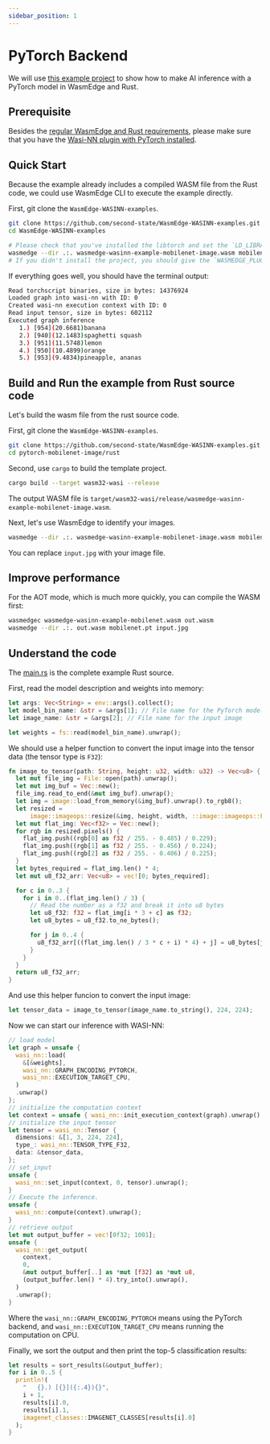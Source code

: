 ```yaml
---
sidebar_position: 1
---
```


# PyTorch Backend

We will use [this example project](https://github.com/second-state/WasmEdge-WASINN-examples/tree/master/pytorch-mobilenet-image) to show how to make AI inference with a PyTorch model in WasmEdge and Rust.

## Prerequisite

Besides the [regular WasmEdge and Rust requirements](../../rust/setup.md), please make sure that you have the [Wasi-NN plugin with PyTorch installed](../../../start/install.md#wasi-nn-plug-in-with-pytorch-backend).

## Quick Start

Because the example already includes a compiled WASM file from the Rust code, we could use WasmEdge CLI to execute the example directly.

First, git clone the `WasmEdge-WASINN-examples`.

```bash
git clone https://github.com/second-state/WasmEdge-WASINN-examples.git
cd WasmEdge-WASINN-examples
```

```bash
# Please check that you've installed the libtorch and set the `LD_LIBRARY_PATH`.
wasmedge --dir .:. wasmedge-wasinn-example-mobilenet-image.wasm mobilenet.pt input.jpg
# If you didn't install the project, you should give the `WASMEDGE_PLUGIN_PATH` environment variable for specifying the WASI-NN plugin path.
```

If everything goes well, you should have the terminal output:

```bash
Read torchscript binaries, size in bytes: 14376924
Loaded graph into wasi-nn with ID: 0
Created wasi-nn execution context with ID: 0
Read input tensor, size in bytes: 602112
Executed graph inference
   1.) [954](20.6681)banana
   2.) [940](12.1483)spaghetti squash
   3.) [951](11.5748)lemon
   4.) [950](10.4899)orange
   5.) [953](9.4834)pineapple, ananas
```

## Build and Run the example from Rust source code

Let's build the wasm file from the rust source code.

First, git clone the `WasmEdge-WASINN-examples`.

```bash
git clone https://github.com/second-state/WasmEdge-WASINN-examples.git
cd pytorch-mobilenet-image/rust
```

Second, use `cargo` to build the template project.

```bash
cargo build --target wasm32-wasi --release
```

The output WASM file is `target/wasm32-wasi/release/wasmedge-wasinn-example-mobilenet-image.wasm`.

Next, let's use WasmEdge to identify your images.

```bash
wasmedge --dir .:. wasmedge-wasinn-example-mobilenet-image.wasm mobilenet.pt input.jpg
```

You can replace `input.jpg` with your image file.

## Improve performance

For the AOT mode, which is much more quickly, you can compile the WASM first:

```bash
wasmedgec wasmedge-wasinn-example-mobilenet.wasm out.wasm
wasmedge --dir .:. out.wasm mobilenet.pt input.jpg
```

## Understand the code

The [main.rs](https://github.com/second-state/WasmEdge-WASINN-examples/tree/master/pytorch-mobilenet-image/rust/src/main.rs) is the complete example Rust source.

First, read the model description and weights into memory:

```rust
let args: Vec<String> = env::args().collect();
let model_bin_name: &str = &args[1]; // File name for the PyTorch model
let image_name: &str = &args[2]; // File name for the input image

let weights = fs::read(model_bin_name).unwrap();
```

We should use a helper function to convert the input image into the tensor data (the tensor type is `F32`):

```rust
fn image_to_tensor(path: String, height: u32, width: u32) -> Vec<u8> {
  let mut file_img = File::open(path).unwrap();
  let mut img_buf = Vec::new();
  file_img.read_to_end(&mut img_buf).unwrap();
  let img = image::load_from_memory(&img_buf).unwrap().to_rgb8();
  let resized =
      image::imageops::resize(&img, height, width, ::image::imageops::FilterType::Triangle);
  let mut flat_img: Vec<f32> = Vec::new();
  for rgb in resized.pixels() {
    flat_img.push((rgb[0] as f32 / 255. - 0.485) / 0.229);
    flat_img.push((rgb[1] as f32 / 255. - 0.456) / 0.224);
    flat_img.push((rgb[2] as f32 / 255. - 0.406) / 0.225);
  }
  let bytes_required = flat_img.len() * 4;
  let mut u8_f32_arr: Vec<u8> = vec![0; bytes_required];

  for c in 0..3 {
    for i in 0..(flat_img.len() / 3) {
      // Read the number as a f32 and break it into u8 bytes
      let u8_f32: f32 = flat_img[i * 3 + c] as f32;
      let u8_bytes = u8_f32.to_ne_bytes();

      for j in 0..4 {
        u8_f32_arr[((flat_img.len() / 3 * c + i) * 4) + j] = u8_bytes[j];
      }
    }
  }
  return u8_f32_arr;
}
```

And use this helper funcion to convert the input image:

```rust
let tensor_data = image_to_tensor(image_name.to_string(), 224, 224);
```

Now we can start our inference with WASI-NN:

```rust
// load model
let graph = unsafe {
  wasi_nn::load(
    &[&weights],
    wasi_nn::GRAPH_ENCODING_PYTORCH,
    wasi_nn::EXECUTION_TARGET_CPU,
  )
  .unwrap()
};
// initialize the computation context
let context = unsafe { wasi_nn::init_execution_context(graph).unwrap() };
// initialize the input tensor
let tensor = wasi_nn::Tensor {
  dimensions: &[1, 3, 224, 224],
  type_: wasi_nn::TENSOR_TYPE_F32,
  data: &tensor_data,
};
// set_input
unsafe {
  wasi_nn::set_input(context, 0, tensor).unwrap();
}
// Execute the inference.
unsafe {
  wasi_nn::compute(context).unwrap();
}
// retrieve output
let mut output_buffer = vec![0f32; 1001];
unsafe {
  wasi_nn::get_output(
    context,
    0,
    &mut output_buffer[..] as *mut [f32] as *mut u8,
    (output_buffer.len() * 4).try_into().unwrap(),
  )
  .unwrap();
}
```

Where the `wasi_nn::GRAPH_ENCODING_PYTORCH` means using the PyTorch backend, and `wasi_nn::EXECUTION_TARGET_CPU` means running the computation on CPU.

Finally, we sort the output and then print the top-5 classification results:

```rust
let results = sort_results(&output_buffer);
for i in 0..5 {
  println!(
    "   {}.) [{}]({:.4}){}",
    i + 1,
    results[i].0,
    results[i].1,
    imagenet_classes::IMAGENET_CLASSES[results[i].0]
  );
}
```

